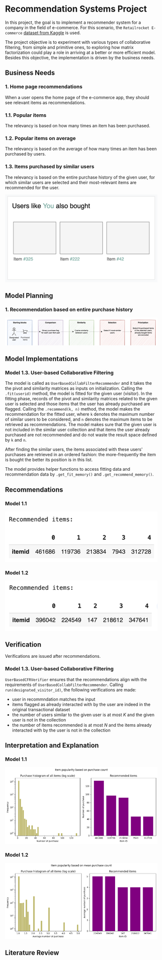 # Recommendation Systems Project

In this project, the goal is to implement a recommender system for a company in the field of e-commerce. For this scenario, the `Retailrocket E-commerce` [dataset from Kaggle](https://www.kaggle.com/datasets/retailrocket/ecommerce-dataset) is used.

The project objective is to experiment with various types of collaborative filtering, from simple and primitive ones, to exploring how matrix factorization could play a role in arriving at a better or more efficient model. Besides this objective, the implementation is driven by the business needs.

## Business Needs

### 1. Home page recommendations
When a user opens the home page of the e-commerce app, they should see relevant items as recommendations.

### 1.1. Popular items
The relevancy is based on how many times an item has been purchased.

### 1.2. Popular items on average
The relevancy is based on the average of how many times an item has been purchased by users.

### 1.3. Items purchased by similar users
The relevancy is based on the entire purchase history of the given user, for which similar users are selected and their most-relevant items are recommended for the user.

![Model 1 UI](./img/model_1_ui.png)

## Model Planning

### 1. Recommendation based on entire purchase history
![Model 1 UI](./img/model_1_planning.png)


## Model Implementations

### Model 1.3. User-based Collaborative Filtering

The model is called as `UserBasedCollabFilterRecommender` and it takes the the pivot and similarity matrices as inputs on initialization. Calling the `.fit(userid)` method, the model is fitted for the given user (visitor). In the fitting phase, records of the pivot and similarity matrices related to the given user is selected and those items that the user has already purchased are flagged. Calling the `.recommend(k, n)` method, the model makes the recommendation for the fitted user, where `k` denotes the maximum number of similar users to be considered, and `n` denotes the maximum items to be retrieved as recommendations. The model makes sure that the given user is not included in the similar user collection and that items the user already purchased are not recommended and do not waste the result space defined by `k` and `n`.

After finding the similar users, the items associated with these users' purchases are retrieved in an ordered fashion: the more-frequently the item is bought the better its position is in this list.

The model provides helper functions to access fitting data and recommendation data by `.get_fit_memory()` and `.get_recommend_memory()`.


## Recommendations

### Model 1.1

![](./img/model_1a_recommendations.png)

### Model 1.2
![](./img/model_1b_recommendations.png)

## Verification

Verifications are issued after recommendations.

### Model 1.3. User-based Collaborative Filtering

`UserBasedCFRVerifier` ensures that the recommendations align with the requirements of `UserBasedCollabFilterRecommender`. Calling `run(designated_visitor_id)`, the following verifications are made:

* user in recommndation matches the input
* items flagged as already interacted with by the user are indeed in the original transactional dataset
* the number of users similar to the given user is at most $K$ and the given user is not in the collection
* the number of items recommended is at most $N$ and the items already interacted with by the user is not in the collection

## Interpretation and Explanation

### Model 1.1

![](./img/model_1a_explanation.png)

### Model 1.2
![](./img/model_1b_explanation.png)

## Literature Review